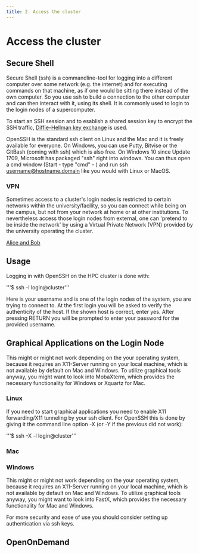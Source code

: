 ```yaml
---
title: 2. Access the cluster
---
```

# Access the cluster

## Secure Shell

Secure Shell (ssh) is a commandline-tool for logging into a different computer over some network (e.g. the internet) and for executing commands on that machine, as if one would be sitting there instead of the own computer. So you use ssh to build a connection to the other computer and can then interact with it, using its shell. It is commonly used to login to the login nodes of a supercomputer.

To start an SSH session and to esablish a shared session key to encrypt the SSH traffic, [Diffie–Hellman key exchange](https://en.wikipedia.org/wiki/Diffie%E2%80%93Hellman_key_exchange) is used.

OpenSSH is the standard ssh client on Linux and the Mac and it is freely available for everyone.
On Windows, you can use Putty, Bitvise or the GitBash (coming with ssh) which is also free. On Windows 10 since Update 1709, Microsoft has packaged "ssh" right into windows. You can thus open a cmd window (Start - type "cmd" - <ENTER>) and run ssh username@hostname.domain like you would with Linux or MacOS.

### VPN

Sometimes access to a cluster's login nodes is restricted to certain networks within the university/facility, so you can connect while being on the campus, but not from your network at home or at other institutions. To nevertheless access those login nodes from external, one can 'pretend to be inside the network' by using a Virtual Private Network (VPN) provided by the university operating the cluster.

[Alice and Bob](../images/Public_key_encryption.png)

## Usage

Logging in with OpenSSH on the HPC cluster is done with:

'''$ ssh -l login@cluster'''

Here <login> is your username and <cluster> is one of the login nodes of the system, you are trying to connect to. At the first login you will be asked to verify the authenticity of the host. If the shown host is correct, enter yes. After pressing RETURN you will be prompted to enter your password for the provided username.

## Graphical Applications on the Login Node

This might or might not work depending on the your operating system, because it requires an X11-Server running on your local machine, which is not available by default on Mac and Windows. To utilize graphical tools anyway, you might want to look into MobaXterm, which provides the necessary functionality for Windows or Xquartz for Mac.


### Linux
If you need to start graphical applications you need to enable X11 forwarding/X11 tunneling by your ssh client. For OpenSSH this is done by giving it the command line option -X (or -Y if the previous did not work):

'''$ ssh -X -l login@cluster'''

### Mac

### Windows

This might or might not work depending on the your operating system, because it requires an X11-Server running on your local machine, which is not available by default on Mac and Windows. To utilize graphical tools anyway, you might want to look into FastX, which provides the necessary functionality for Mac and Windows.

For more security and ease of use you should consider setting up authentication via ssh keys.

## OpenOnDemand